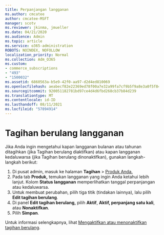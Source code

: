 ```yaml
---
title: Perpanjangan langganan
ms.author: cmcatee
author: cmcatee-MSFT
manager: scotv
ms.reviewer: jkinma, jmueller
ms.date: 04/21/2020
ms.audience: Admin
ms.topic: article
ms.service: o365-administration
ROBOTS: NOINDEX, NOFOLLOW
localization_priority: Normal
ms.collection: Adm_O365
ms.custom:
- commerce_subscriptions
- "493"
- "1500032"
ms.assetid: 6860563a-b5e9-42f0-aa97-d2d4ed810069
ms.openlocfilehash: aeabecf82e22369ed78f00a7e32a99fa7cf9b5f9a8e3a0f5f84ea68bdbc33642
ms.sourcegitcommit: 920051182781bd97ce4d4d6fbd268cb37b84d239
ms.translationtype: MT
ms.contentlocale: id-ID
ms.lasthandoff: 08/11/2021
ms.locfileid: "57894914"
---
```

# <a name="subscription-recurring-billing"></a>Tagihan berulang langganan

Jika Anda ingin mengetahui kapan langganan bulanan atau tahunan  ditagihkan (jika Tagihan berulang diaktifkan)  atau kapan langganan kedaluwarsa (jika Tagihan berulang dinonaktifkan), gunakan langkah-langkah berikut:
  
1. Di pusat admin, masuk ke halaman **Tagihan** \> [Produk Anda.](https://go.microsoft.com/fwlink/p/?linkid=842054)
2. Pada tab **Produk,** temukan langganan yang ingin Anda ketahui lebih lanjut. Kolom **Status langganan** memperlihatkan tanggal perpanjangan atau kedaluwarsa.
3. Untuk membuat perubahan, pilih tiga titik (tindakan lainnya), lalu pilih **Edit tagihan berulang**.
4. Di panel **Edit tagihan berulang,** pilih **Aktif**, **Aktif, perpanjang satu kali**, atau **Nonaktifkan**.
5. Pilih **Simpan**.

Untuk informasi selengkapnya, lihat [Mengaktifkan atau menonaktifkan tagihan berulang](https://docs.microsoft.com/microsoft-365/commerce/subscriptions/renew-your-subscription).